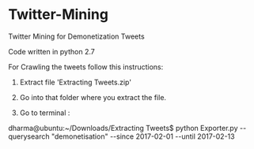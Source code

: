 # Twitter-Mining
Twitter Mining for Demonetization Tweets 

Code written in python 2.7

For Crawling the tweets follow this instructions:



1) Extract file 'Extracting Tweets.zip'

2) Go into that folder where you extract the file.

3) Go to terminal :

  dharma@ubuntu:~/Downloads/Extracting Tweets$ python Exporter.py --querysearch "demonetisation" --since 2017-02-01 --until       2017-02-13 
  


